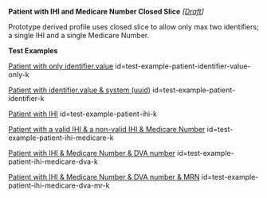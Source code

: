 **Patient with IHI and Medicare Number Closed Slice** *[[Draft](http://hl7.org/fhir/r4/valueset-publication-status.html)]*

Prototype derived profile uses closed slice to allow only max two identifiers; a single IHI and a single Medicare Number.

**Test Examples**

[Patient with only identifier.value](Patient-test-example-patient-identifier-value-only-k.html) id=test-example-patient-identifier-value-only-k

[Patient with identifier.value & system (uuid)](Patient-test-example-patient-identifier-k.html) id=test-example-patient-identifier-k

[Patient with IHI](Patient-test-example-patient-ihi-k.html) id=test-example-patient-ihi-k

[Patient with a valid IHI & a non-valid IHI & Medicare Number](Patient-test-example-patient-ihi-medicare-k.html) id=test-example-patient-ihi-medicare-k

[Patient with IHI & Medicare Number & DVA number](Patient-test-example-patient-ihi-medicare-dva-k.html) id=test-example-patient-ihi-medicare-dva-k

[Patient with IHI & Medicare Number & DVA number & MRN](Patient-test-example-patient-ihi-medicare-dva-mr-k.html) id=test-example-patient-ihi-medicare-dva-mr-k


